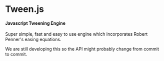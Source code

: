 Tween.js
========

#### Javascript Tweening Engine ####

Super simple, fast and easy to use engine which incorporates Robert Penner's easing equations.

We are still developing this so the API might probably change from commit to commit.
